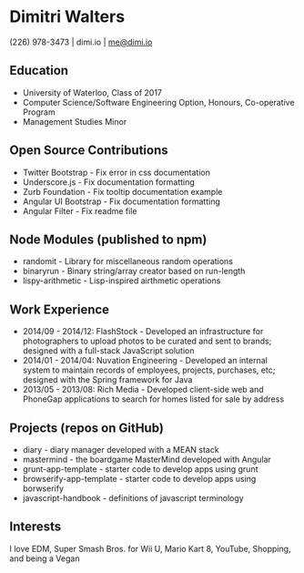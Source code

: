 # Dimitri Walters

(226) 978-3473 | dimi.io | me@dimi.io

## Education
* University of Waterloo, Class of 2017
* Computer Science/Software Engineering Option, Honours, Co-operative Program
* Management Studies Minor

## Open Source Contributions
* Twitter Bootstrap - Fix error in css documentation
* Underscore.js - Fix documentation formatting
* Zurb Foundation - Fix tooltip documentation example
* Angular UI Bootstrap - Fix documentation formatting
* Angular Filter - Fix readme file

## Node Modules (published to npm)
* randomit - Library for miscellaneous random operations
* binaryrun - Binary string/array creator based on run-length
* lispy-arithmetic - Lisp-inspired airthmetic operations

## Work Experience
* 2014/09 - 2014/12: FlashStock - Developed an infrastructure for photographers to upload photos to be curated and sent to brands; designed with a full-stack JavaScript solution
* 2014/01 - 2014/04: Nuvation Engineering - Developed an internal system to maintain records of employees, projects, purchases, etc; designed with the Spring framework for Java
* 2013/05 - 2013/08: Rich Media - Developed client-side web and PhoneGap applications to search for homes listed for sale by address

## Projects (repos on GitHub)
* diary - diary manager developed with a MEAN stack
* mastermind - the boardgame MasterMind developed with Angular
* grunt-app-template - starter code to develop apps using grunt
* browserify-app-template - starter code to develop apps using borwserify
* javascript-handbook - definitions of javascript terminology

## Interests
I love EDM, Super Smash Bros. for Wii U, Mario Kart 8, YouTube, Shopping, and being a Vegan
